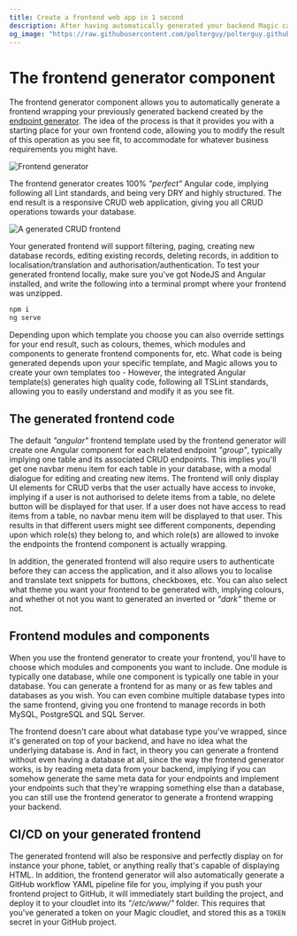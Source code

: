 ```yaml
---
title: Create a frontend web app in 1 second
description: After having automatically generated your backend Magic can also create your frontend in 1 second by reading meta information from your backend and automatically generate a frontend wrapping your backend.
og_image: "https://raw.githubusercontent.com/polterguy/polterguy.github.io/master/images/crud-frontend.jpg"
---
```


# The frontend generator component

The frontend generator component allows you to automatically generate a frontend wrapping your previously generated backend
created by the [endpoint generator](/documentation/magic/components/crudifier/backend/).
The idea of the process is that it provides you with a starting place for your own frontend code, allowing
you to modify the result of this operation as you see fit, to accommodate for whatever business requirements
you might have.

![Frontend generator](https://raw.githubusercontent.com/polterguy/polterguy.github.io/master/images/crud-frontend.jpg)

The frontend generator creates 100% _"perfect"_ Angular code, implying following all Lint standards, and being
very DRY and highly structured. The end result is a responsive CRUD web application, giving you all CRUD operations
towards your database.

![A generated CRUD frontend](https://raw.githubusercontent.com/polterguy/polterguy.github.io/master/images/sakila.jpg)

Your generated frontend will support filtering, paging, creating new database records, editing existing
records, deleting records, in addition to localisation/translation and authorisation/authentication. To test
your generated frontend locally, make sure you've got NodeJS and Angular installed, and write the following
into a terminal prompt where your frontend was unzipped.

```bash
npm i
ng serve
```

Depending upon which template you choose you can also override settings for your end result, such as colours, themes,
which modules and components to generate frontend components for, etc. What code is being generated depends upon
your specific template, and Magic allows you to create your own templates too - However, the integrated Angular
template(s) generates high quality code, following all TSLint standards, allowing you to easily understand and
modify it as you see fit.

## The generated frontend code

The default _"angular"_ frontend template used by the frontend generator will create one Angular component for each
related endpoint _"group"_, typically implying one table and its associated CRUD endpoints. This implies you'll
get one navbar menu item for each table in your database, with a modal dialogue for editing and creating new
items. The frontend will only display UI elements for CRUD verbs that the user actually have access to invoke,
implying if a user is not authorised to delete items from a table, no delete button will be displayed for that
user. If a user does not have access to read items from a table, no navbar menu item will be displayed to
that user. This results in that different users might see different components, depending upon which role(s)
they belong to, and which role(s) are allowed to invoke the endpoints the frontend component is actually
wrapping.

In addition, the generated frontend will also require users to authenticate before they can access the application,
and it also allows you to localise and translate text snippets for buttons, checkboxes, etc. You can also
select what theme you want your frontend to be generated with, implying colours, and whether ot not you
want to generated an inverted or _"dark"_ theme or not.

## Frontend modules and components

When you use the frontend generator to create your frontend, you'll have to choose which modules and
components you want to include. One module is typically one database, while one component is typically
one table in your database. You can generate a frontend for as many or as few tables and databases as
you wish. You can even combine multiple database types into the same frontend, giving you one frontend
to manage records in both MySQL, PostgreSQL and SQL Server.

The frontend doesn't care about what database type you've wrapped, since it's generated on top of your
backend, and have no idea what the underlying database is. And in fact, in theory you can generate a
frontend without even having a database at all, since the way the frontend generator works, is by
reading meta data from your backend, implying if you can somehow generate the same meta data for your
endpoints and implement your endpoints such that they're wrapping something else than a database, you
can still use the frontend generator to generate a frontend wrapping your backend.

## CI/CD on your generated frontend

The generated frontend will also be responsive and perfectly display on for instance your phone, tablet,
or anything really that's capable of displaying HTML. In addition, the frontend generator will also
automatically generate a GitHub workflow YAML pipeline file for you, implying if you push your frontend
project to GitHub, it will immediately start building the project, and deploy it to your cloudlet into
its _"/etc/www/"_ folder. This requires that you've generated a token on your Magic cloudlet, and stored
this as a `TOKEN` secret in your GitHub project.
